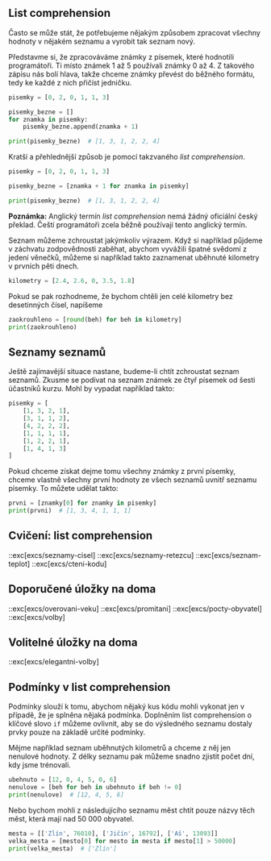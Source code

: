 ## List comprehension

Často se může stát, že potřebujeme nějakým způsobem zpracovat všechny hodnoty v nějakém seznamu a vyrobit tak seznam nový.

Představme si, že zpracováváme známky z písemek, které hodnotili programátoři. Ti místo známek 1 až 5 používali známky 0 až 4. Z takového zápisu nás bolí hlava, takže chceme známky převést do běžného formátu, tedy ke každé z nich přičíst jedničku.

```py
pisemky = [0, 2, 0, 1, 1, 3]

pisemky_bezne = []
for znamka in pisemky:
    pisemky_bezne.append(znamka + 1)

print(pisemky_bezne)  # [1, 3, 1, 2, 2, 4]
```

Kratší a přehlednější způsob je pomocí takzvaného _list comprehension_.

```py
pisemky = [0, 2, 0, 1, 1, 3]

pisemky_bezne = [znamka + 1 for znamka in pisemky]

print(pisemky_bezne)  # [1, 3, 1, 2, 2, 4]
```

**Poznámka:** Anglický termín _list comprehension_ nemá žádný oficiální český překlad. Čeští programátoři zcela běžně používají tento anglický termín.

Seznam můžeme zchroustat jakýmkoliv výrazem. Když si například půjdeme v záchvatu zodpovědnosti zaběhat, abychom vyvážili špatné svědomí z jedení věnečků, můžeme si například takto zaznamenat uběhnuté kilometry v prvních pěti dnech.

```py
kilometry = [2.4, 2.6, 0, 3.5, 1.8]
```

Pokud se pak rozhodneme, že bychom chtěli jen celé kilometry bez desetinných
čísel, napíšeme

```py
zaokrouhleno = [round(beh) for beh in kilometry]
print(zaokrouhleno)
```

## Seznamy seznamů

Ještě zajímavější situace nastane, budeme-li chtít zchroustat seznam seznamů. Zkusme se podívat na seznam známek ze čtyř písemek od šesti účastníků kurzu. Mohl by vypadat například takto:

```py
pisemky = [
    [1, 3, 2, 1],
    [3, 1, 1, 2],
    [4, 2, 2, 2],
    [1, 1, 1, 1],
    [1, 2, 2, 1],
    [1, 4, 1, 3]
]
```

Pokud chceme získat dejme tomu všechny známky z první písemky, chceme vlastně všechny první hodnoty ze všech seznamů uvnitř seznamu písemky. To můžete udělat takto:

```py
prvni = [znamky[0] for znamky in pisemky]
print(prvni)  # [1, 3, 4, 1, 1, 1]
```

## Cvičení: list comprehension
::exc[excs/seznamy-cisel]
::exc[excs/seznamy-retezcu]
::exc[excs/seznam-teplot]
::exc[excs/cteni-kodu]

## Doporučené úložky na doma
::exc[excs/overovani-veku]
::exc[excs/promitani]
::exc[excs/pocty-obyvatel]
::exc[excs/volby]

## Volitelné úložky na doma
::exc[excs/elegantni-volby]


## Podmínky v list comprehension

Podmínky slouží k tomu, abychom nějaký kus kódu mohli vykonat jen v případě, že je splněna nějaká podmínka. Doplněním list comprehension o klíčové slovo `if` můžeme ovlivnit, aby se do výsledného seznamu dostaly prvky pouze na základě určité podmínky.

Mějme například seznam uběhnutých kilometrů a chceme z něj jen nenulové hodnoty. Z délky seznamu pak můžeme snadno zjistit počet dní, kdy jsme trénovali.

```py
ubehnuto = [12, 0, 4, 5, 0, 6]
nenulove = [beh for beh in ubehnuto if beh != 0]
print(nenulove)  # [12, 4, 5, 6]
```

Nebo bychom mohli z následujícího seznamu měst chtít pouze názvy těch měst, která mají nad 50 000 obyvatel.

```py
mesta = [['Zlín', 76010], ['Jičín', 16792], ['Aš', 13093]]
velka_mesta = [mesto[0] for mesto in mesta if mesto[1] > 50000]
print(velka_mesta)  # ['Zlín']
```
